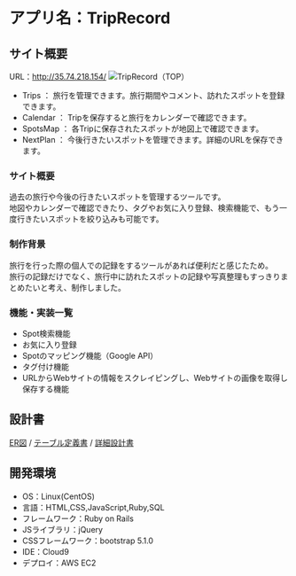 # アプリ名：TripRecord

## サイト概要
URL：http://35.74.218.154/
![TripRecord（TOP）](https://user-images.githubusercontent.com/80659433/132176947-949cc456-244b-4daa-b5f4-8592f0bfc6c7.PNG)

- Trips ： 旅行を管理できます。旅行期間やコメント、訪れたスポットを登録できます。
- Calendar ： Tripを保存すると旅行をカレンダーで確認できます。
- SpotsMap ： 各Tripに保存されたスポットが地図上で確認できます。
- NextPlan ： 今後行きたいスポットを管理できます。詳細のURLを保存できます。

### サイト概要
過去の旅行や今後の行きたいスポットを管理するツールです。  
地図やカレンダーで確認できたり、タグやお気に入り登録、検索機能で、もう一度行きたいスポットを絞り込みも可能です。

### 制作背景
旅行を行った際の個人での記録をするツールがあれば便利だと感じたため。  
旅行の記録だけでなく、旅行中に訪れたスポットの記録や写真整理もすっきりまとめたいと考え、制作しました。

### 機能・実装一覧
- Spot検索機能
- お気に入り登録
- Spotのマッピング機能（Google API）
- タグ付け機能
- URLからWebサイトの情報をスクレイピングし、Webサイトの画像を取得し保存する機能

## 設計書
[ER図](https://app.diagrams.net/#G1ylomhG7nYx_e5KG0CbclFeb5HNxgQprr) / [テーブル定義書](https://docs.google.com/spreadsheets/d/1hLuMdZnioaDslFLZJwX5MK94ertT4vPqRXTjF74PeeY/edit#gid=627259186) / [詳細設計書](https://docs.google.com/spreadsheets/d/1-MZMoY2JMaQKvRG5hZco7MXmpdh6HCVmLuvve5PP7Kk/edit#gid=0)

## 開発環境
- OS：Linux(CentOS)
- 言語：HTML,CSS,JavaScript,Ruby,SQL
- フレームワーク：Ruby on Rails
- JSライブラリ：jQuery
- CSSフレームワーク：bootstrap 5.1.0
- IDE：Cloud9
- デプロイ：AWS EC2

